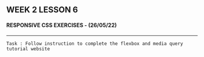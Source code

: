 ## **WEEK 2 LESSON 6** 
#### RESPONSIVE CSS EXERCISES - **(26/05/22)**

---
`Task : Follow instruction to complete the flexbox and media query tutorial website`
